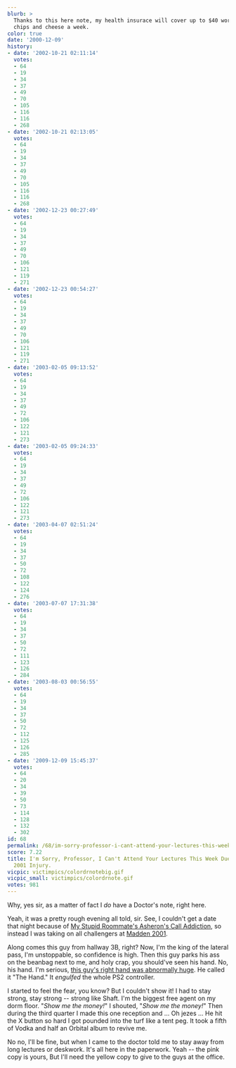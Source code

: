 ```yaml
---
blurb: >
  Thanks to this here note, my health insurace will cover up to $40 worth of nacho
  chips and cheese a week.
color: true
date: '2000-12-09'
history:
- date: '2002-10-21 02:11:14'
  votes:
  - 64
  - 19
  - 34
  - 37
  - 49
  - 70
  - 105
  - 116
  - 116
  - 268
- date: '2002-10-21 02:13:05'
  votes:
  - 64
  - 19
  - 34
  - 37
  - 49
  - 70
  - 105
  - 116
  - 116
  - 268
- date: '2002-12-23 00:27:49'
  votes:
  - 64
  - 19
  - 34
  - 37
  - 49
  - 70
  - 106
  - 121
  - 119
  - 271
- date: '2002-12-23 00:54:27'
  votes:
  - 64
  - 19
  - 34
  - 37
  - 49
  - 70
  - 106
  - 121
  - 119
  - 271
- date: '2003-02-05 09:13:52'
  votes:
  - 64
  - 19
  - 34
  - 37
  - 49
  - 72
  - 106
  - 122
  - 121
  - 273
- date: '2003-02-05 09:24:33'
  votes:
  - 64
  - 19
  - 34
  - 37
  - 49
  - 72
  - 106
  - 122
  - 121
  - 273
- date: '2003-04-07 02:51:24'
  votes:
  - 64
  - 19
  - 34
  - 37
  - 50
  - 72
  - 108
  - 122
  - 124
  - 276
- date: '2003-07-07 17:31:38'
  votes:
  - 64
  - 19
  - 34
  - 37
  - 50
  - 72
  - 111
  - 123
  - 126
  - 284
- date: '2003-08-03 00:56:55'
  votes:
  - 64
  - 19
  - 34
  - 37
  - 50
  - 72
  - 112
  - 125
  - 126
  - 285
- date: '2009-12-09 15:45:37'
  votes:
  - 64
  - 20
  - 34
  - 39
  - 50
  - 73
  - 114
  - 128
  - 132
  - 302
id: 68
permalink: /68/im-sorry-professor-i-cant-attend-your-lectures-this-week-due-to-my-madden-2001-injury/
score: 7.22
title: I'm Sorry, Professor, I Can't Attend Your Lectures This Week Due to My Madden
  2001 Injury.
vicpic: victimpics/colordrnotebig.gif
vicpic_small: victimpics/colordrnote.gif
votes: 981
---
```


Why, yes sir, as a matter of fact I *do* have a Doctor's note, right
here.

Yeah, it was a pretty rough evening all told, sir. See, I couldn't get a
date that night because of [My Stupid Roommate's Asheron's Call
Addiction](%ARTICLE[59]%), so instead I was taking on all
challengers at [Madden
2001](http://web.archive.org/web/20001209000000/http://www.sportplanet.com/features/reviews/madden2001/ps2/).

Along comes this guy from hallway 3B, right? Now, I'm the king of the
lateral pass, I'm unstoppable, so confidence is high. Then this guy
parks his ass on the beanbag next to me, and holy crap, you should've
seen his hand. No, his hand. I'm serious, [this guy's right hand was
abnormally huge](%ARTICLE[67]%). He called it "The Hand." It
*engulfed* the whole PS2 controller.

I started to feel the fear, you know? But I couldn't show it! I had to
stay strong, stay strong -- strong like Shaft. I'm the biggest free
agent on my dorm floor. "*Show me the money!*" I shouted, "*Show me the
money!*" Then during the third quarter I made this one reception and ...
Oh jezes ... He hit the X button so hard I got pounded into the turf
like a tent peg. It took a fifth of Vodka and half an Orbital album to
revive me.

No no, I'll be fine, but when I came to the doctor told me to stay away
from long lectures or deskwork. It's all here in the paperwork. Yeah --
the pink copy is yours, But I'll need the yellow copy to give to the
guys at the office.